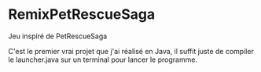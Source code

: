 # RemixPetRescueSaga

Jeu inspiré de PetRescueSaga

C'est le premier vrai projet que j'ai réalisé en Java, il suffit juste de compiler le launcher.java sur un terminal pour lancer le programme.
